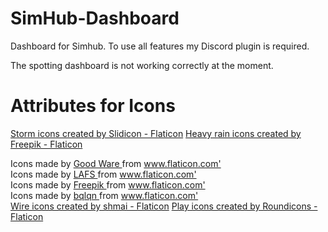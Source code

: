 # SimHub-Dashboard
Dashboard for Simhub. To use all features my Discord plugin is required.

The spotting dashboard is not working correctly at the moment.

# Attributes for Icons
<a href="https://www.flaticon.com/free-icons/storm" title="storm icons">Storm icons created by Slidicon - Flaticon</a>
<a href="https://www.flaticon.com/free-icons/heavy-rain" title="heavy rain icons">Heavy rain icons created by Freepik - Flaticon</a>
<div> Icons made by <a href="https://www.flaticon.com/authors/good-ware" title="Good Ware"> Good Ware </a> from <a href="https://www.flaticon.com/" title="Flaticon">www.flaticon.com'</a></div>
<div> Icons made by <a href="https://www.flaticon.com/authors/lafs" title="LAFS"> LAFS </a> from <a href="https://www.flaticon.com/" title="Flaticon">www.flaticon.com'</a></div>
<div> Icons made by <a href="https://www.freepik.com" title="Freepik"> Freepik </a> from <a href="https://www.flaticon.com/" title="Flaticon">www.flaticon.com'</a></div>
<div> Icons made by <a href="https://www.flaticon.com/authors/bqlqn" title="bqlqn"> bqlqn </a> from <a href="https://www.flaticon.com/" title="Flaticon">www.flaticon.com'</a></div>
<a href="https://www.flaticon.com/free-icons/wire" title="wire icons">Wire icons created by shmai - Flaticon</a>
<a href="https://www.flaticon.com/free-icons/play" title="play icons">Play icons created by Roundicons - Flaticon</a>

